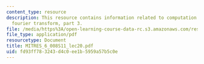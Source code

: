 ```yaml
---
content_type: resource
description: This resource contains information related to computation of the discrete
  fourier transform, part 3.
file: /media/https%3A/open-learning-course-data-rc.s3.amazonaws.com/res-6-008-digital-signal-processing-spring-2011/fd93ff783243d4c0ee1b5959a57b5c0e_MITRES_6_008S11_lec20.pdf
file_type: application/pdf
resourcetype: Document
title: MITRES_6_008S11_lec20.pdf
uid: fd93ff78-3243-d4c0-ee1b-5959a57b5c0e
---
```

